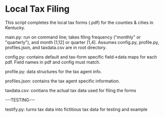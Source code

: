 # Local Tax Filing

This script completes the local tax forms (.pdf) for the counties & cities
in Kentucky. 


main.py: run on command line; takes filing frequency 
("monthly" or "quarterly"), and month [1,12] or quarter [1,4]. Assumes 
config.py, profile.py, profiles.json, and taxdata.csv are in root directory.

config.py: contains default and tax-form specific field->data maps for each
pdf. Field names in pdf and config must match. 

profile.py: data structures for the tax agent info. 

profiles.json: contains the tax agent specific information. 

taxdata.csv: contians the actual tax data used for filing the forms


---TESTING---

testify.py: turns tax data into fictitious tax data for testing and example

